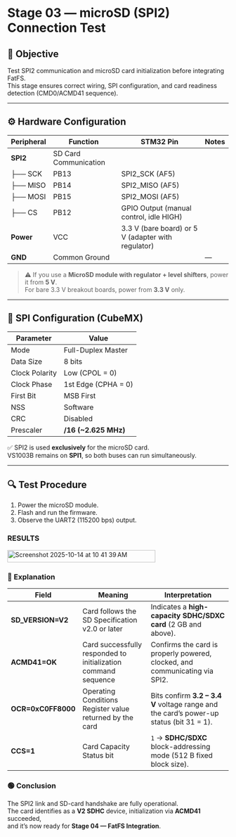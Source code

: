 # Stage 03 — microSD (SPI2) Connection Test

## 🎯 Objective
Test SPI2 communication and microSD card initialization before integrating FatFS.  
This stage ensures correct wiring, SPI configuration, and card readiness detection (CMD0/ACMD41 sequence).

---

## ⚙️ Hardware Configuration

| Peripheral | Function | STM32 Pin | Notes |
|-------------|-----------|-----------|-------|
| **SPI2** | SD Card Communication |  |  |
| ├── SCK | PB13 | SPI2_SCK (AF5) |
| ├── MISO | PB14 | SPI2_MISO (AF5) |
| ├── MOSI | PB15 | SPI2_MOSI (AF5) |
| ├── CS | PB12 | GPIO Output (manual control, idle HIGH) |
| **Power** | VCC | 3.3 V (bare board) or 5 V (adapter with regulator) |
| **GND** | Common Ground |  | — |

> ⚠️ If you use a **MicroSD module with regulator + level shifters**, power it from **5 V**.  
> For bare 3.3 V breakout boards, power from **3.3 V** only.

---

## 🧩 SPI Configuration (CubeMX)

| Parameter | Value |
|------------|--------|
| Mode | Full-Duplex Master |
| Data Size | 8 bits |
| Clock Polarity | Low (CPOL = 0) |
| Clock Phase | 1st Edge (CPHA = 0) |
| First Bit | MSB First |
| NSS | Software |
| CRC | Disabled |
| Prescaler | **/16 (~2.625 MHz)** |

✅ SPI2 is used **exclusively** for the microSD card.  
VS1003B remains on **SPI1**, so both buses can run simultaneously.

---

## 🔍 Test Procedure

1. Power the microSD module.  
2. Flash and run the firmware.  
3. Observe the UART2 (115200 bps) output.

### RESULTS
<img width="337" height="28" alt="Screenshot 2025-10-14 at 10 41 39 AM" src="https://github.com/user-attachments/assets/dee3d1ff-f5de-4f40-a624-c550c01e2115" />


### 🧠 Explanation
| Field | Meaning | Interpretation |
|--------|----------|----------------|
| **SD_VERSION=V2** | Card follows the SD Specification v2.0 or later | Indicates a **high-capacity SDHC/SDXC card** (2 GB and above). |
| **ACMD41=OK** | Card successfully responded to initialization command sequence | Confirms the card is properly powered, clocked, and communicating via SPI2. |
| **OCR=0xC0FF8000** | Operating Conditions Register value returned by the card | Bits confirm **3.2 – 3.4 V** voltage range and the card’s power-up status (bit 31 = 1). |
| **CCS=1** | Card Capacity Status bit | `1` → **SDHC/SDXC** block-addressing mode (512 B fixed block size). |

### 🟢 Conclusion
The SPI2 link and SD-card handshake are fully operational.  
The card identifies as a **V2 SDHC** device, initialization via **ACMD41** succeeded,  
and it’s now ready for **Stage 04 — FatFS Integration**.


